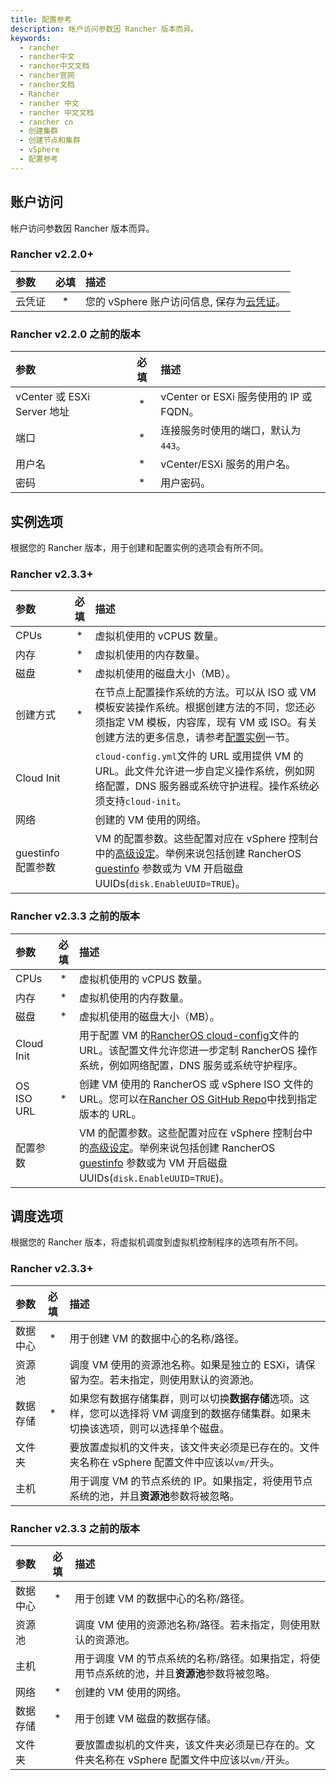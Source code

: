 ```yaml
---
title: 配置参考
description: 帐户访问参数因 Rancher 版本而异。
keywords:
  - rancher
  - rancher中文
  - rancher中文文档
  - rancher官网
  - rancher文档
  - Rancher
  - rancher 中文
  - rancher 中文文档
  - rancher cn
  - 创建集群
  - 创建节点和集群
  - vSphere
  - 配置参考
---
```


## 账户访问

帐户访问参数因 Rancher 版本而异。

### Rancher v2.2.0+

| 参数   | 必填 | 描述                                                                                               |
| :----- | :--: | :------------------------------------------------------------------------------------------------- |
| 云凭证 |  \*  | 您的 vSphere 账户访问信息, 保存为[云凭证](/docs/rancher2/user-settings/cloud-credentials/)。 |

### Rancher v2.2.0 之前的版本

| 参数                        | 必填 | 描述                                    |
| :-------------------------- | :--: | :-------------------------------------- |
| vCenter 或 ESXi Server 地址 |  \*  | vCenter or ESXi 服务使用的 IP 或 FQDN。 |
| 端口                        |  \*  | 连接服务时使用的端口，默认为`443`。     |
| 用户名                      |  \*  | vCenter/ESXi 服务的用户名。             |
| 密码                        |  \*  | 用户密码。                              |

## 实例选项

根据您的 Rancher 版本，用于创建和配置实例的选项会有所不同。

### Rancher v2.3.3+

| 参数               | 必填 | 描述                                                                                                                                                                                                                                                                                                     |
| :----------------- | :--: | :------------------------------------------------------------------------------------------------------------------------------------------------------------------------------------------------------------------------------------------------------------------------------------------------------- |
| CPUs               |  \*  | 虚拟机使用的 vCPUS 数量。                                                                                                                                                                                                                                                                                |
| 内存               |  \*  | 虚拟机使用的内存数量。                                                                                                                                                                                                                                                                                   |
| 磁盘               |  \*  | 虚拟机使用的磁盘大小（MB）。                                                                                                                                                                                                                                                                             |
| 创建方式           |  \*  | 在节点上配置操作系统的方法。可以从 ISO 或 VM 模板安装操作系统。根据创建方法的不同，您还必须指定 VM 模板，内容库，现有 VM 或 ISO。有关创建方法的更多信息，请参考[配置实例](/docs/rancher2/cluster-provisioning/rke-clusters/node-pools/vsphere/provisioning-vsphere-clusters/)一节。                |
| Cloud Init         |      | `cloud-config.yml`文件的 URL 或用提供 VM 的 URL。此文件允许进一步自定义操作系统，例如网络配置，DNS 服务器或系统守护进程。操作系统必须支持`cloud-init`。                                                                                                                                                  |
| 网络               |      | 创建的 VM 使用的网络。                                                                                                                                                                                                                                                                                   |
| guestinfo 配置参数 |      | VM 的配置参数。这些配置对应在 vSphere 控制台中的[高级设定](https://kb.vmware.com/s/article/1016098)。举例来说包括创建 RancherOS [guestinfo](https://rancher.com/docs/os/v1.x/en/installation/running-rancheros/cloud/vmware-esxi/#vmware-guestinfo) 参数或为 VM 开启磁盘 UUIDs(`disk.EnableUUID=TRUE`)。 |

### Rancher v2.3.3 之前的版本

| 参数       | 必填 | 描述                                                                                                                                                                                                                                                                                                     |
| :--------- | :--: | :------------------------------------------------------------------------------------------------------------------------------------------------------------------------------------------------------------------------------------------------------------------------------------------------------- |
| CPUs       |  \*  | 虚拟机使用的 vCPUS 数量。                                                                                                                                                                                                                                                                                |
| 内存       |  \*  | 虚拟机使用的内存数量。                                                                                                                                                                                                                                                                                   |
| 磁盘       |  \*  | 虚拟机使用的磁盘大小（MB）。                                                                                                                                                                                                                                                                             |
| Cloud Init |      | 用于配置 VM 的[RancherOS cloud-config](https://rancher.com/docs/os/v1.x/en/installation/configuration/)文件的 URL。该配置文件允许您进一步定制 RancherOS 操作系统，例如网络配置，DNS 服务或系统守护程序。                                                                                                 |
| OS ISO URL |  \*  | 创建 VM 使用的 RancherOS 或 vSphere ISO 文件的 URL。您可以在[Rancher OS GitHub Repo](https://github.com/rancher/os)中找到指定版本的 URL。                                                                                                                                                                |
| 配置参数   |      | VM 的配置参数。这些配置对应在 vSphere 控制台中的[高级设定](https://kb.vmware.com/s/article/1016098)。举例来说包括创建 RancherOS [guestinfo](https://rancher.com/docs/os/v1.x/en/installation/running-rancheros/cloud/vmware-esxi/#vmware-guestinfo) 参数或为 VM 开启磁盘 UUIDs(`disk.EnableUUID=TRUE`)。 |

## 调度选项

根据您的 Rancher 版本，将虚拟机调度到虚拟机控制程序的选项有所不同。

### Rancher v2.3.3+

| 参数     | 必填 | 描述                                                                                                                                 |
| :------- | :--: | :----------------------------------------------------------------------------------------------------------------------------------- |
| 数据中心 |  \*  | 用于创建 VM 的数据中心的名称/路径。                                                                                                  |
| 资源池   |      | 调度 VM 使用的资源池名称。如果是独立的 ESXi，请保留为空。若未指定，则使用默认的资源池。                                              |
| 数据存储 |  \*  | 如果您有数据存储集群，则可以切换**数据存储**选项。这样，您可以选择将 VM 调度到的数据存储集群。如果未切换该选项，则可以选择单个磁盘。 |
| 文件夹   |      | 要放置虚拟机的文件夹，该文件夹必须是已存在的。文件夹名称在 vSphere 配置文件中应该以`vm/`开头。                                       |
| 主机     |      | 用于调度 VM 的节点系统的 IP。如果指定，将使用节点系统的池，并且**资源池**参数将被忽略。                                              |

### Rancher v2.3.3 之前的版本

| 参数     | 必填 | 描述                                                                                           |
| :------- | :--: | :--------------------------------------------------------------------------------------------- |
| 数据中心 |  \*  | 用于创建 VM 的数据中心的名称/路径。                                                            |
| 资源池   |      | 调度 VM 使用的资源池名称/路径。若未指定，则使用默认的资源池。                                  |
| 主机     |      | 用于调度 VM 的节点系统的名称/路径。如果指定，将使用节点系统的池，并且**资源池**参数将被忽略。  |
| 网络     |  \*  | 创建的 VM 使用的网络。                                                                         |
| 数据存储 |  \*  | 用于创建 VM 磁盘的数据存储。                                                                   |
| 文件夹   |      | 要放置虚拟机的文件夹，该文件夹必须是已存在的。文件夹名称在 vSphere 配置文件中应该以`vm/`开头。 |
